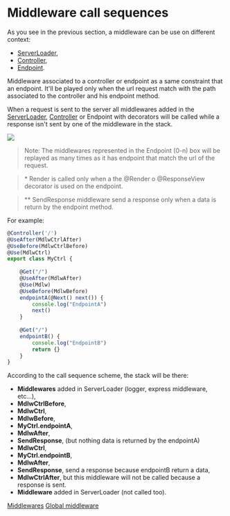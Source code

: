 # Middleware call sequences

As you see in the previous section, a middleware can be use on different context:

- [ServerLoader](/docs/server-loader/_sidebar.md),
- [Controller](/docs/controllers.md),
- [Endpoint](/docs/controllers.md).

Middleware associated to a controller or endpoint as a same constraint that an endpoint.
It'll be played only when the url request match with the path associated to the controller and his endpoint method.

When a request is sent to the server all middlewares added in the [ServerLoader](/docs/server-loader/_sidebar.md), [Controller](/docs/controllers.md) or Endpoint with decorators
 will be called while a response isn't sent by one of the middleware in the stack.

<img src="_media/middleware-call-sequence.png" style="max-width:400px">

> Note: The middlewares represented in the Endpoint (0-n) box will be replayed as many times as it has endpoint that match 
the url of the request.

> \* Render is called only when a the @Render o @ResponseView decorator is used on the endpoint.

> \*\* SendResponse middleware send a response only when a data is return by the endpoint method. 

For example:

```typescript
@Controller('/')
@UseAfter(MdlwCtrlAfter)
@UseBefore(MdlwCtrlBefore)
@Use(MdlwCtrl)
export class MyCtrl {
    
    @Get("/")
    @UseAfter(MdlwAfter)
    @Use(Mdlw)
    @UseBefore(MdlwBefore)
    endpointA(@Next() next()) {
        console.log("EndpointA")
        next()
    }
    
    @Get("/")
    endpointB() {
        console.log("EndpointB")
        return {}
    }
}
```

According to the call sequence scheme, the stack will be there:

- **Middlewares** added in ServerLoader (logger, express middleware, etc...),
- **MdlwCtrlBefore**,
- **MdlwCtrl**, 
- **MdlwBefore**,
- **MyCtrl.endpointA**,
- **MdlwAfter**,
- **SendResponse**, (but nothing data is returned by the endpointA)
- **MdlwCtrl**,
- **MyCtrl.endpointB**,
- **MdlwAfter**,
- **SendResponse**, send a response because endpointB return a data,
- **MdlwCtrlAfter**, but this middleware will not be called because a response is sent.
- **Middleware** added in ServerLoader (not called too).

<div class="guide-links">
<a href="#/docs/middlewares/overview">Middlewares</a>
<a href="#/docs/middlewares/global-middleware">Global middleware</a>
</div>

